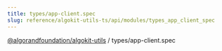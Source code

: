 ```yaml
---
title: types/app-client.spec
slug: reference/algokit-utils-ts/api/modules/types_app_client_spec
---
```

[@algorandfoundation/algokit-utils](/reference/algokit-utils-ts/api/overview) / types/app-client.spec